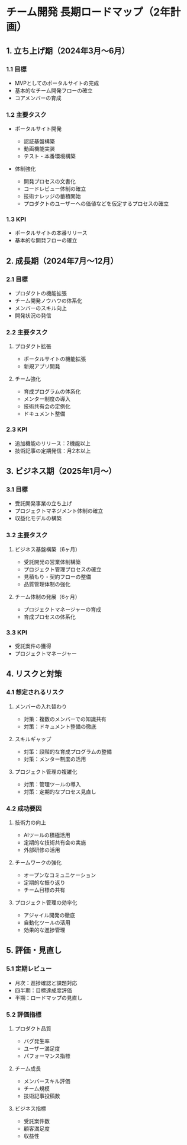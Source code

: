 # チーム開発 長期ロードマップ（2年計画）

## 1. 立ち上げ期（2024年3月～6月）

### 1.1 目標
* MVPとしてのポータルサイトの完成
* 基本的なチーム開発フローの確立
* コアメンバーの育成

### 1.2 主要タスク
* ポータルサイト開発
   * 認証基盤構築
   * 動画機能実装
   * テスト・本番環境構築

* 体制強化
   * 開発プロセスの文書化
   * コードレビュー体制の確立
   * 技術ナレッジの蓄積開始
   * プロダクトのユーザーへの価値などを仮定するプロセスの確立

### 1.3 KPI
* ポータルサイトの本番リリース
* 基本的な開発フローの確立

## 2. 成長期（2024年7月～12月）

### 2.1 目標
* プロダクトの機能拡張
* チーム開発ノウハウの体系化
* メンバーのスキル向上
* 開発状況の発信

### 2.2 主要タスク
1. プロダクト拡張
   * ポータルサイトの機能拡張
   * 新規アプリ開発

2. チーム強化
   * 育成プログラムの体系化
   * メンター制度の導入
   * 技術共有会の定例化
   * ドキュメント整備

### 2.3 KPI
* 追加機能のリリース：2機能以上
* 技術記事の定期発信：月2本以上

## 3. ビジネス期（2025年1月～）

### 3.1 目標
* 受託開発事業の立ち上げ
* プロジェクトマネジメント体制の確立
* 収益化モデルの構築

### 3.2 主要タスク
1. ビジネス基盤構築（6ヶ月）
   * 受託開発の営業体制構築
   * プロジェクト管理プロセスの確立
   * 見積もり・契約フローの整備
   * 品質管理体制の強化

2. チーム体制の発展（6ヶ月）
   * プロジェクトマネージャーの育成
   * 育成プロセスの体系化

### 3.3 KPI
* 受託案件の獲得
* プロジェクトマネージャー

## 4. リスクと対策

### 4.1 想定されるリスク
1. メンバーの入れ替わり
   * 対策：複数のメンバーでの知識共有
   * 対策：ドキュメント整備の徹底

2. スキルギャップ
   * 対策：段階的な育成プログラムの整備
   * 対策：メンター制度の活用

3. プロジェクト管理の複雑化
   * 対策：管理ツールの導入
   * 対策：定期的なプロセス見直し

### 4.2 成功要因
1. 技術力の向上
   * AIツールの積極活用
   * 定期的な技術共有会の実施
   * 外部研修の活用

2. チームワークの強化
   * オープンなコミュニケーション
   * 定期的な振り返り
   * チーム目標の共有

3. プロジェクト管理の効率化
   * アジャイル開発の徹底
   * 自動化ツールの活用
   * 効果的な進捗管理

## 5. 評価・見直し

### 5.1 定期レビュー
* 月次：進捗確認と課題対応
* 四半期：目標達成度評価
* 半期：ロードマップの見直し

### 5.2 評価指標
1. プロダクト品質
   * バグ発生率
   * ユーザー満足度
   * パフォーマンス指標

2. チーム成長
   * メンバースキル評価
   * チーム規模
   * 技術記事投稿数

3. ビジネス指標
   * 受託案件数
   * 顧客満足度
   * 収益性